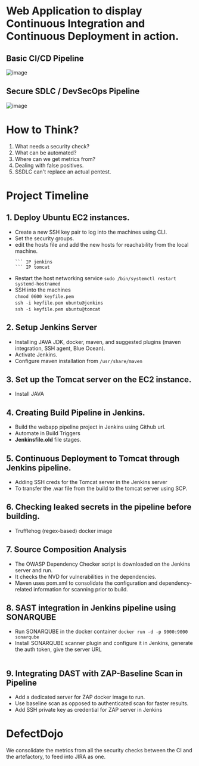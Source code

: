 # Web Application to display Continuous Integration and Continuous Deployment in action.

## Basic CI/CD Pipeline
![image](https://github.com/velvet-jedi/webapp/assets/132247456/290925a3-9c92-4622-b7db-944c7afa6b6a)

## Secure SDLC / DevSecOps Pipeline
![image](https://github.com/velvet-jedi/webapp/assets/132247456/43bdc993-3d6d-424f-b56a-8b50a7f97893)


# How to Think?
1. What needs a security check?
2. What can be automated? 
3. Where can we get metrics from?
4. Dealing with false positives.
5. SSDLC can't replace an actual pentest.

# Project Timeline
## 1. Deploy Ubuntu EC2 instances.
   - Create a new SSH key pair to log into the machines using CLI.
   - Set the security groups.
   - edit the hosts file and add the new hosts for reachability from the local machine.
     ```sudo nano /etc/hosts
     ``` IP jenkins
     ``` IP tomcat
   - Restart the host networking service ```sudo /bin/systemctl restart systemd-hostnamed```
   - SSH into the machines <br>
   ```chmod 0600 keyfile.pem```<br>
   ```ssh -i keyfile.pem ubuntu@jenkins```<br>
   ```ssh -i keyfile.pem ubuntu@tomcat```

## 2. Setup Jenkins Server
   - Installing JAVA JDK, docker, maven, and suggested plugins (maven integration, SSH agent, Blue Ocean).
   - Activate Jenkins.
   - Configure maven installation from ```/usr/share/maven```

## 3. Set up the Tomcat server on the EC2 instance.
   - Install JAVA

## 4. Creating Build Pipeline in Jenkins.
   - Build the webapp pipeline project in Jenkins using Github url.
   - Automate in Build Triggers 
   - **Jenkinsfile.old** file stages.

## 5. Continuous Deployment to Tomcat through Jenkins pipeline.
   - Adding SSH creds for the Tomcat server in the Jenkins server
   - To transfer the .war file from the build to the tomcat server using SCP.
  
## 6. Checking leaked secrets in the pipeline before building.
   - Trufflehog (regex-based) docker image
  
## 7. Source Composition Analysis
   - The OWASP Dependency Checker script is downloaded on the Jenkins server and run.
   - It checks the NVD for vulnerabilities in the dependencies.
   - Maven uses pom.xml to consolidate the configuration and dependency-related information for scanning prior to build.

## 8. SAST integration in Jenkins pipeline using SONARQUBE
   - Run SONARQUBE in the docker container
     ```docker run -d -p 9000:9000 sonarqube```
   - Install SONARQUBE scanner plugin and configure it in Jenkins, generate the auth token, give the server URL
     ```http://jenkins_IP:9000

## 9. Integrating DAST with ZAP-Baseline Scan in Pipeline
   - Add a dedicated server for ZAP docker image to run.
   - Use baseline scan as opposed to authenticated scan for faster results.
   - Add SSH private key as credential for ZAP server in Jenkins
 
# DefectDojo
We consolidate the metrics from all the security checks between the CI and the artefactory, to feed into JIRA as one.
